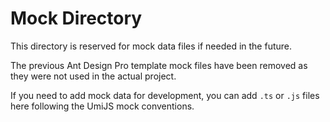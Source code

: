 # Mock Directory

This directory is reserved for mock data files if needed in the future.

The previous Ant Design Pro template mock files have been removed as they were not used in the actual project.

If you need to add mock data for development, you can add `.ts` or `.js` files here following the UmiJS mock conventions.
